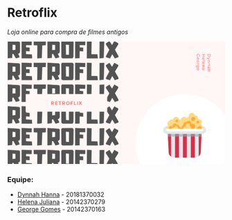 # Retroflix

_Loja online para compra de filmes antigos_

![myimage-alt-tag](https://github.com/dynnah/Retroflix/blob/master/Imagens/download.png?raw=true)

### Equipe:

- [Dynnah Hanna](https://github.com/dynnah) - 20181370032
- [Helena Juliana](https://github.com/HelenaJuliana) - 20142370279
- [George Gomes](https://github.com/georgegomesq) - 20142370163
